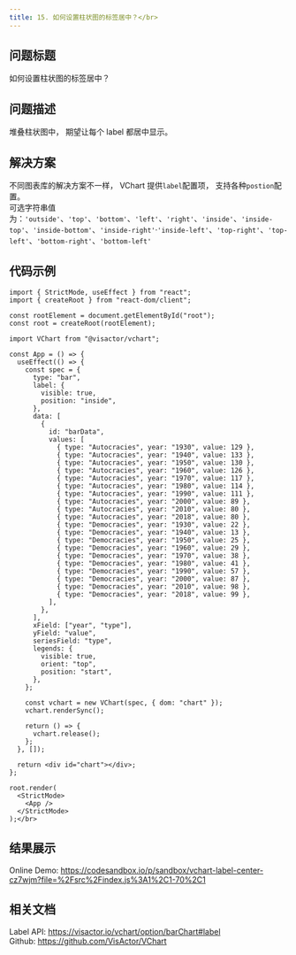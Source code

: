 ```yaml
---
title: 15. 如何设置柱状图的标签居中？</br>
---
```

## 问题标题

如何设置柱状图的标签居中？</br>
## 问题描述

堆叠柱状图中， 期望让每个 label 都居中显示。</br>
## 解决方案 

不同图表库的解决方案不一样， VChart 提供`label`配置项， 支持各种`postion`配置。</br>
可选字符串值为：`'outside'`、`'top'`、`'bottom'`、`'left'`、`'right'`、`'inside'`、`'inside-top'`、`'inside-bottom'`、`'inside-right'`·`'inside-left'`、`'top-right'`、`'top-left'`、`'bottom-right'`、`'bottom-left'`</br>
## 代码示例

```
import { StrictMode, useEffect } from "react";
import { createRoot } from "react-dom/client";

const rootElement = document.getElementById("root");
const root = createRoot(rootElement);

import VChart from "@visactor/vchart";

const App = () => {
  useEffect(() => {
    const spec = {
      type: "bar",
      label: {
        visible: true,
        position: "inside",
      },
      data: [
        {
          id: "barData",
          values: [
            { type: "Autocracies", year: "1930", value: 129 },
            { type: "Autocracies", year: "1940", value: 133 },
            { type: "Autocracies", year: "1950", value: 130 },
            { type: "Autocracies", year: "1960", value: 126 },
            { type: "Autocracies", year: "1970", value: 117 },
            { type: "Autocracies", year: "1980", value: 114 },
            { type: "Autocracies", year: "1990", value: 111 },
            { type: "Autocracies", year: "2000", value: 89 },
            { type: "Autocracies", year: "2010", value: 80 },
            { type: "Autocracies", year: "2018", value: 80 },
            { type: "Democracies", year: "1930", value: 22 },
            { type: "Democracies", year: "1940", value: 13 },
            { type: "Democracies", year: "1950", value: 25 },
            { type: "Democracies", year: "1960", value: 29 },
            { type: "Democracies", year: "1970", value: 38 },
            { type: "Democracies", year: "1980", value: 41 },
            { type: "Democracies", year: "1990", value: 57 },
            { type: "Democracies", year: "2000", value: 87 },
            { type: "Democracies", year: "2010", value: 98 },
            { type: "Democracies", year: "2018", value: 99 },
          ],
        },
      ],
      xField: ["year", "type"],
      yField: "value",
      seriesField: "type",
      legends: {
        visible: true,
        orient: "top",
        position: "start",
      },
    };

    const vchart = new VChart(spec, { dom: "chart" });
    vchart.renderSync();

    return () => {
      vchart.release();
    };
  }, []);

  return <div id="chart"></div>;
};

root.render(
  <StrictMode>
    <App />
  </StrictMode>
);</br>
```
## 结果展示

Online Demo: https://codesandbox.io/p/sandbox/vchart-label-center-cz7wjm?file=%2Fsrc%2Findex.js%3A1%2C1-70%2C1</br>
## 相关文档

Label API: https://visactor.io/vchart/option/barChart#label</br>
Github: https://github.com/VisActor/VChart</br>